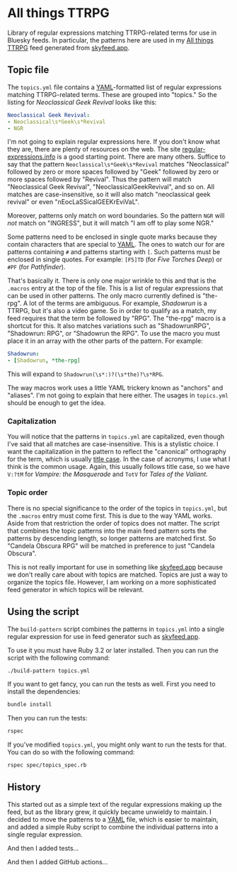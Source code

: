 # All things TTRPG

Library of regular expressions matching TTRPG-related terms for use in Bluesky
feeds. In particular, the patterns here are used in my [All things TTRPG] feed
generated from [skyfeed.app].

## Topic file

The `topics.yml` file contains a [YAML]-formatted list of regular expressions
matching TTRPG-related terms. These are grouped into "topics." So the listing
for *Neoclassical Geek Revival* looks like this:

  ```yaml
  Neoclassical Geek Revival:
  - Neoclassical\s*Geek\s*Revival
  - NGR
  ```

I'm not going to explain regular expressions here. If you don't know what they
are, there are plenty of resources on the web. The site
[regular-expressions.info] is a good starting point. There are many others.
Suffice to say that the pattern `Neoclassical\s*Geek\s*Revival` matches
"Neoclassical" followed by zero or more spaces followed by "Geek" followed by
zero or more spaces followed by "Revival". Thus the pattern will match
"Neoclassical Geek Revival", "NeoclassicalGeekRevival", and so on. All matches
are case-insensitive, so it will also match "neoclassical geek revival" or even
"nEocLaSSicalGEEKrEviVaL".

Moreover, patterns only match on word boundaries. So the pattern `NGR` will
*not* match on "INGRESS", but it will match "I am off to play some NGR."

Some patterns need to be enclosed in single quote marks because they contain
characters that are special to [YAML]. The ones to watch our for are patterns
containing `#` and patterns starting with `[`. Such patterns must be enclosed in
single quotes. For example: `[F5]TD` (for *Five Torches Deep*) or `#PF` (for
*Pathfinder*).

That's basically it. There is only one major wrinkle to this and that is the
`.macros` entry at the top of the file. This is a list of regular expressions
that can be used in other patterns. The only macro currently defined is
"the-rpg". A lot of the terms are ambiguous. For example, *Shadowrun* is a
TTRPG, but it's also a video game. So in order to qualify as a match, my feed
requires that the term be followed by "RPG". The "the-rpg" macro is a shortcut
for this. It also matches variations such as "ShadowrunRPG", "Shadowrun: RPG",
or "Shadowrun the RPG". To use the macro you must place it in an array with the
other parts of the pattern. For example:

  ```yaml
  Shadowrun:
  - [Shadowrun, *the-rpg]
  ```

This will expand to `Shadowrun(\s*:)?(\s*the)?\s*RPG`.

The way macros work uses a little YAML trickery known as "anchors" and
"aliases". I'm not going to explain that here either. The usages in `topics.yml`
should be enough to get the idea.

### Capitalization

You will notice that the patterns in `topics.yml` are capitalized, even though
I've said that all matches are case-insensitive. This is a stylistic choice. I
want the capitalization in the pattern to reflect the "canonical" orthography
for the term, which is usually [title case]. In the case of acronyms, I use
what I think is the common usage. Again, this usually follows title case, so we
have `V:?tM` for *Vampire: the Masquerade* and `TotV` for
*Tales of the Valiant*.

### Topic order

There is no special significance to the order of the topics in `topics.yml`, but
the `.macros` entry must come first. This is due to the way YAML works. Aside
from that restriction the order of topics does not matter. The script that
combines the topic patterns into the main feed pattern sorts the patterns by
descending length, so longer patterns are matched first. So
"Candela Obscura RPG" will be matched in preference to just "Candela Obscura".

This is not really important for use in something like [skyfeed.app] because we
don't really care about with topics are matched. Topics are just a way to
organize the topics file. However, I am working on a more sophisticated feed
generator in which topics will be relevant.

## Using the script

The `build-pattern` script combines the patterns in `topics.yml` into a single
regular expression for use in feed generator such as [skyfeed.app].

To use it you must have Ruby 3.2 or later installed. Then you can run the script
with the following command:

  ```bash
  ./build-pattern topics.yml
  ```

If you want to get fancy, you can run the tests as well. First you need to
install the dependencies:

  ```bash
  bundle install
  ```

Then you can run the tests:

  ```bash
  rspec
  ```

If you've modified `topics.yml`, you might only want to run the tests for that.
You can do so with the following command:

  ```bash
  rspec spec/topics_spec.rb
  ```

## History

This started out as a simple text of the regular expressions making up the feed,
but as the library grew, it quickly became unwieldy to maintain. I decided to
move the patterns to a [YAML] file, which is easier to maintain, and added a
simple Ruby script to combine the individual patterns into a single regular
expression.

And then I added tests...

And then I added GitHub actions...

<!-- Links -->

[All things TTRPG]:         https://bsky.app/profile/did:plc:wpldthix3tayaursdd2czdi7/feed/aaabrflewwwxc
[skyfeed.app]:              https://skyfeed.app
[regular-expressions.info]: https://www.regular-expressions.info/
[YAML]:                     https://en.wikipedia.org/wiki/YAML
[title case]:               https://en.wikipedia.org/wiki/Title_case
